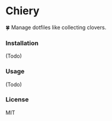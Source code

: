 Chiery
==========

:four_leaf_clover: Manage dotfiles like collecting clovers.

### Installation

(Todo)

### Usage

(Todo)

### License

MIT
